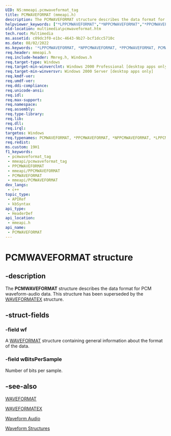 ```yaml
---
UID: NS:mmeapi.pcmwaveformat_tag
title: PCMWAVEFORMAT (mmeapi.h)
description: The PCMWAVEFORMAT structure describes the data format for PCM waveform-audio data. This structure has been superseded by the WAVEFORMATEX structure.
helpviewer_keywords: ["*LPPCMWAVEFORMAT","*NPPCMWAVEFORMAT","*PPCMWAVEFORMAT","PCMWAVEFORMAT","PCMWAVEFORMAT structure [Windows Multimedia]","_win32_PCMWAVEFORMAT_str","mmeapi/PCMWAVEFORMAT","multimedia.pcmwaveformat","pcmwaveformat_tag"]
old-location: multimedia\pcmwaveformat.htm
tech.root: Multimedia
ms.assetid: c09dc3f0-e1bc-4643-9b27-bcf1dcc5710c
ms.date: 08/02/2022
ms.keywords: '*LPPCMWAVEFORMAT, *NPPCMWAVEFORMAT, *PPCMWAVEFORMAT, PCMWAVEFORMAT, PCMWAVEFORMAT structure [Windows Multimedia], _win32_PCMWAVEFORMAT_str, mmeapi/PCMWAVEFORMAT, multimedia.pcmwaveformat, pcmwaveformat_tag'
req.header: mmeapi.h
req.include-header: Mmreg.h, Windows.h
req.target-type: Windows
req.target-min-winverclnt: Windows 2000 Professional [desktop apps only]
req.target-min-winversvr: Windows 2000 Server [desktop apps only]
req.kmdf-ver: 
req.umdf-ver: 
req.ddi-compliance: 
req.unicode-ansi: 
req.idl: 
req.max-support: 
req.namespace: 
req.assembly: 
req.type-library: 
req.lib: 
req.dll: 
req.irql: 
targetos: Windows
req.typenames: PCMWAVEFORMAT, *PPCMWAVEFORMAT, *NPPCMWAVEFORMAT, *LPPCMWAVEFORMAT
req.redist: 
ms.custom: 19H1
f1_keywords:
 - pcmwaveformat_tag
 - mmeapi/pcmwaveformat_tag
 - PPCMWAVEFORMAT
 - mmeapi/PPCMWAVEFORMAT
 - PCMWAVEFORMAT
 - mmeapi/PCMWAVEFORMAT
dev_langs:
 - c++
topic_type:
 - APIRef
 - kbSyntax
api_type:
 - HeaderDef
api_location:
 - mmeapi.h
api_name:
 - PCMWAVEFORMAT
---
```


# PCMWAVEFORMAT structure


## -description

The <b>PCMWAVEFORMAT</b> structure describes the data format for PCM waveform-audio data. This structure has been superseded by the <a href="/previous-versions/dd757713(v=vs.85)">WAVEFORMATEX</a> structure.

## -struct-fields

### -field wf

A <a href="/windows/win32/api/mmeapi/ns-mmeapi-waveformatex">WAVEFORMAT</a> structure containing general information about the format of the data.

### -field wBitsPerSample

Number of bits per sample.

## -see-also

<a href="/windows/win32/api/mmeapi/ns-mmeapi-waveformatex">WAVEFORMAT</a>



<a href="/previous-versions/dd757713(v=vs.85)">WAVEFORMATEX</a>



<a href="/windows/desktop/Multimedia/waveform-audio">Waveform Audio</a>



<a href="/windows/desktop/Multimedia/waveform-structures">Waveform Structures</a>
